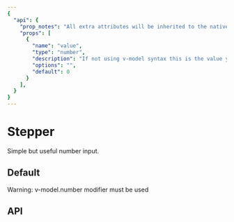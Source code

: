 ```yaml
---
{
  "api": {
    "prop_notes": "All extra attributes will be inherited to the native input.",
    "props": [
      {
        "name": "value",
        "type": "number",
        "description": "If not using v-model syntax this is the value you're aiming for.",
        "options": "",
        "default": 0
      }
    ],
  }
}
---
```


# Stepper

Simple but useful number input.

## Default

Warning: v-model.number modifier must be used

<Example>
  <component is="examples-KonStepper-default" />
  <template v-slot:snippet>
  
  <<< @/.vuepress/components/examples/KonStepper/default.vue
  
  </template>
</Example>

## API

<API component="KonStepper" />